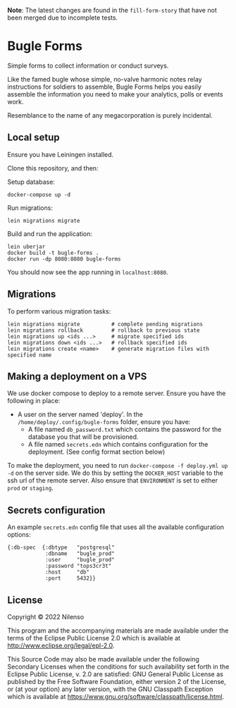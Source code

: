 **Note**: The latest changes are found in the `fill-form-story` that have not been merged due to incomplete tests.

# Bugle Forms

Simple forms to collect information or conduct surveys.

Like the famed bugle whose simple, no-valve harmonic notes relay instructions
for soldiers to assemble, Bugle Forms helps you easily assemble the information
you need to make your analytics, polls or events work.

Resemblance to the name of any megacorporation is purely incidental.

## Local setup

Ensure you have Leiningen installed.

Clone this repository, and then:

Setup database:

```
docker-compose up -d
```

Run migrations:

```
lein migrations migrate
```

Build and run the application:
```
lein uberjar
docker build -t bugle-forms .
docker run -dp 8080:8080 bugle-forms
```

You should now see the app running in `localhost:8080`.

## Migrations

To perform various migration tasks:

```
lein migrations migrate          # complete pending migrations
lein migrations rollback         # rollback to previous state
lein migrations up <ids ...>     # migrate specified ids
lein migrations down <ids ...>   # rollback specified ids
lein migrations create <name>    # generate migration files with specified name
```

## Making a deployment on a VPS

We use docker compose to deploy to a remote server. Ensure you have the following in place:

- A user on the server named 'deploy'. In the `/home/deploy/.config/bugle-forms` folder, ensure you have:
    - A file named `db_password.txt` which contains the password for the database you that will be provisioned.
    - A file named `secrets.edn` which contains configuration for the deployment. (See config format section below)

To make the deployment, you need to run `docker-compose -f deploy.yml up -d` on the server side. We do this by setting the `DOCKER_HOST` variable to the ssh url of the remote server. Also ensure that `ENVIRONMENT` is set to either `prod` or `staging`.

## Secrets configuration

An example `secrets.edn` config file that uses all the available configuration options:

``` edn
{:db-spec  {:dbtype   "postgresql"
            :dbname   "bugle_prod"
            :user     "bugle_prod"
            :password "tops3cr3t"
            :host     "db"
            :port     5432}}
```

## License

Copyright © 2022 Nilenso

This program and the accompanying materials are made available under the
terms of the Eclipse Public License 2.0 which is available at
http://www.eclipse.org/legal/epl-2.0.

This Source Code may also be made available under the following Secondary
Licenses when the conditions for such availability set forth in the Eclipse
Public License, v. 2.0 are satisfied: GNU General Public License as published by
the Free Software Foundation, either version 2 of the License, or (at your
option) any later version, with the GNU Classpath Exception which is available
at https://www.gnu.org/software/classpath/license.html.
